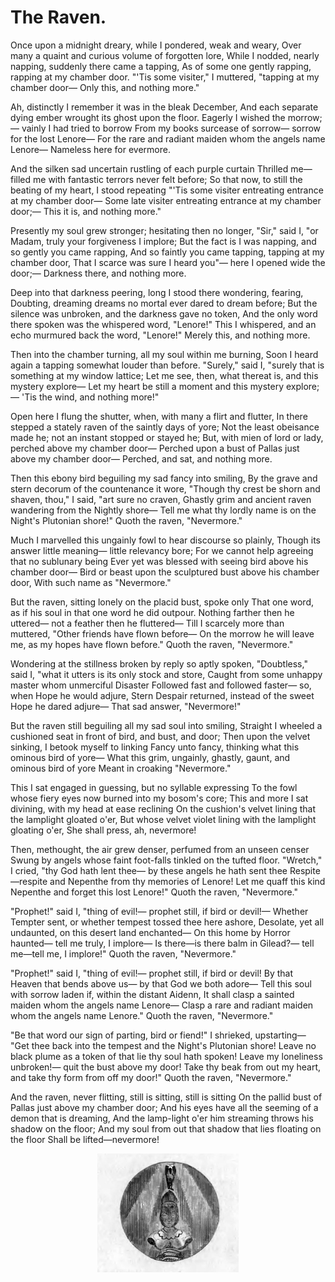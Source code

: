 The Raven.
==========

Once upon a midnight dreary, 
while I pondered, weak and weary,
Over many a quaint and curious 
volume of forgotten lore,
While I nodded, nearly napping, 
suddenly there came a tapping,
As of some one gently rapping, 
rapping at my chamber door.
"'Tis some visiter," I muttered, 
"tapping at my chamber door—
Only this, and nothing more."

Ah, distinctly I remember 
it was in the bleak December,
And each separate dying ember 
wrought its ghost upon the floor.
Eagerly I wished the morrow;—
vainly I had tried to borrow
From my books surcease of sorrow—
sorrow for the lost Lenore—
For the rare and radiant maiden 
whom the angels name Lenore—
Nameless here for evermore.

And the silken sad uncertain rustling 
of each purple curtain
Thrilled me—filled me with fantastic terrors 
never felt before;
So that now, to still the beating 
of my heart, I stood repeating
"'Tis some visiter entreating 
entrance at my chamber door—
Some late visiter entreating 
entrance at my chamber door;—
This it is, and nothing more."

Presently my soul grew stronger; 
hesitating then no longer,
"Sir," said I, "or Madam, 
truly your forgiveness I implore;
But the fact is I was napping, 
and so gently you came rapping,
And so faintly you came tapping, 
tapping at my chamber door,
That I scarce was sure I heard you"—
here I opened wide the door;—
Darkness there, and nothing more.

Deep into that darkness peering, 
long I stood there wondering, fearing,
Doubting, dreaming dreams no mortal 
ever dared to dream before;
But the silence was unbroken, 
and the darkness gave no token,
And the only word there spoken 
was the whispered word, "Lenore!"
This I whispered, and an echo 
murmured back the word, "Lenore!"
Merely this, and nothing more.

Then into the chamber turning, 
all my soul within me burning,
Soon I heard again a tapping 
somewhat louder than before.
"Surely," said I, "surely that is 
something at my window lattice;
Let me see, then, what thereat is, 
and this mystery explore—
Let my heart be still a moment 
and this mystery explore;—
'Tis the wind, and nothing more!"

Open here I flung the shutter, 
when, with many a flirt and flutter,
In there stepped a stately raven 
of the saintly days of yore;
Not the least obeisance made he; 
not an instant stopped or stayed he;
But, with mien of lord or lady, 
perched above my chamber door—
Perched upon a bust of Pallas 
just above my chamber door—
Perched, and sat, and nothing more.

Then this ebony bird beguiling 
my sad fancy into smiling,
By the grave and stern decorum 
of the countenance it wore,
"Though thy crest be shorn and shaven, 
thou," I said, "art sure no craven,
Ghastly grim and ancient raven 
wandering from the Nightly shore—
Tell me what thy lordly name is 
on the Night's Plutonian shore!"
Quoth the raven, "Nevermore."

Much I marvelled this ungainly 
fowl to hear discourse so plainly,
Though its answer little meaning—
little relevancy bore;
For we cannot help agreeing 
that no sublunary being
Ever yet was blessed with seeing 
bird above his chamber door—
Bird or beast upon the sculptured 
bust above his chamber door,
With such name as "Nevermore."

But the raven, sitting lonely 
on the placid bust, spoke only
That one word, as if his soul 
in that one word he did outpour.
Nothing farther then he uttered—
not a feather then he fluttered—
Till I scarcely more than muttered, 
"Other friends have flown before—
On the morrow he will leave me, 
as my hopes have flown before."
Quoth the raven, "Nevermore."

Wondering at the stillness broken 
by reply so aptly spoken,
"Doubtless," said I, "what it utters 
is its only stock and store,
Caught from some unhappy master 
whom unmerciful Disaster
Followed fast and followed faster—
so, when Hope he would adjure,
Stern Despair returned, instead of 
the sweet Hope he dared adjure—
That sad answer, "Nevermore!"

But the raven still beguiling 
all my sad soul into smiling,
Straight I wheeled a cushioned seat 
in front of bird, and bust, and door;
Then upon the velvet sinking, 
I betook myself to linking
Fancy unto fancy, thinking 
what this ominous bird of yore—
What this grim, ungainly, ghastly, 
gaunt, and ominous bird of yore
Meant in croaking "Nevermore."

This I sat engaged in guessing, 
but no syllable expressing
To the fowl whose fiery eyes 
now burned into my bosom's core;
This and more I sat divining, 
with my head at ease reclining
On the cushion's velvet lining 
that the lamplight gloated o'er,
But whose velvet violet lining 
with the lamplight gloating o'er,
She shall press, ah, nevermore!

Then, methought, the air grew denser, 
perfumed from an unseen censer
Swung by angels whose faint foot-falls 
tinkled on the tufted floor.
"Wretch," I cried, "thy God hath lent thee—
by these angels he hath sent thee
Respite—respite and Nepenthe 
from thy memories of Lenore!
Let me quaff this kind Nepenthe 
and forget this lost Lenore!"
Quoth the raven, "Nevermore."

"Prophet!" said I, "thing of evil!—
prophet still, if bird or devil!—
Whether Tempter sent, or whether 
tempest tossed thee here ashore,
Desolate, yet all undaunted, 
on this desert land enchanted—
On this home by Horror haunted—
tell me truly, I implore—
Is there—is there balm in Gilead?—
tell me—tell me, I implore!"
Quoth the raven, "Nevermore."

"Prophet!" said I, "thing of evil!—
prophet still, if bird or devil!
By that Heaven that bends above us—
by that God we both adore—
Tell this soul with sorrow laden 
if, within the distant Aidenn,
It shall clasp a sainted maiden 
whom the angels name Lenore—
Clasp a rare and radiant maiden 
whom the angels name Lenore."
Quoth the raven, "Nevermore."

"Be that word our sign of parting, 
bird or fiend!" I shrieked, upstarting—
"Get thee back into the tempest 
and the Night's Plutonian shore!
Leave no black plume as a token 
of that lie thy soul hath spoken!
Leave my loneliness unbroken!—
quit the bust above my door!
Take thy beak from out my heart, 
and take thy form from off my door!"
Quoth the raven, "Nevermore."

And the raven, never flitting, 
still is sitting, still is sitting
On the pallid bust of Pallas 
just above my chamber door;
And his eyes have all the seeming 
of a demon that is dreaming,
And the lamp-light o'er him streaming 
throws his shadow on the floor;
And my soul from out that shadow 
that lies floating on the floor
Shall be lifted—nevermore!

<div align="center"><img alt="Raven sitting on bust" src="rabe09.jpg" width="45%" heigth="auto"/></div>

